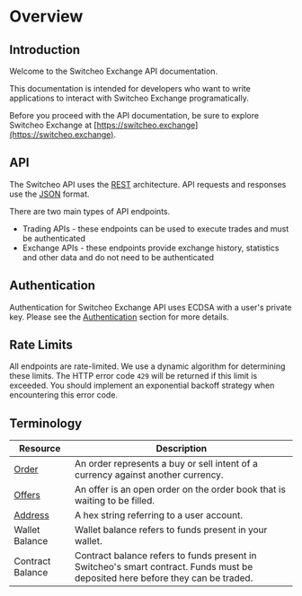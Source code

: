 # Overview

## Introduction

Welcome to the Switcheo Exchange API documentation.

This documentation is intended for developers who want to write applications to interact with Switcheo Exchange
programatically.

Before you proceed with the API documentation, be sure to explore Switcheo Exchange at
[https://switcheo.exchange](https://switcheo.exchange).

## API

The Switcheo API uses the [REST](https://en.wikipedia.org/wiki/Representational_state_transfer) architecture.
API requests and responses use the [JSON](https://www.json.org/) format.

There are two main types of API endpoints.

- Trading APIs - these endpoints can be used to execute trades and must be authenticated
- Exchange APIs - these endpoints provide exchange history, statistics and other data and do not need to be authenticated

## Authentication

Authentication for Switcheo Exchange API uses ECDSA with a user's private key.
Please see the [Authentication](#authentication-2) section for more details.

## Rate Limits

All endpoints are rate-limited. We use a dynamic algorithm for determining these limits. The HTTP error code `429` will
be returned if this limit is exceeded. You should implement an exponential backoff strategy when encountering this error code.

## Terminology

Resource | Description
--------- | -----------
[Order](#orders) | An order represents a buy or sell intent of a currency against another currency.
[Offers](#offers) | An offer is an open order on the order book that is waiting to be filled.
[Address](#address) | A hex string referring to a user account.
Wallet Balance | Wallet balance refers to funds present in your wallet.
Contract Balance | Contract balance refers to funds present in Switcheo's smart contract. Funds must be deposited here before they can be traded.
